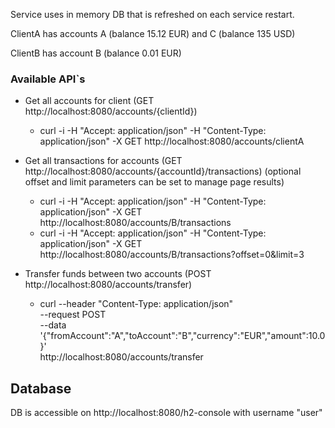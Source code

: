 Service uses in memory DB that is refreshed on each service restart.

ClientA has accounts A (balance 15.12 EUR) and C (balance 135 USD)

ClientB has account B (balance 0.01 EUR)

### Available API`s

* Get all accounts for client (GET http://localhost:8080/accounts/{clientId})
  * curl -i -H "Accept: application/json" -H "Content-Type: application/json" -X GET http://localhost:8080/accounts/clientA


* Get all transactions for accounts (GET http://localhost:8080/accounts/{accountId}/transactions) (optional offset and limit parameters can be set to manage page results) 
  * curl -i -H "Accept: application/json" -H "Content-Type: application/json" -X GET http://localhost:8080/accounts/B/transactions
  * curl -i -H "Accept: application/json" -H "Content-Type: application/json" -X GET http://localhost:8080/accounts/B/transactions?offset=0&limit=3


* Transfer funds between two accounts (POST http://localhost:8080/accounts/transfer)
  * curl --header "Content-Type: application/json" \
    --request POST \
    --data '{"fromAccount":"A","toAccount":"B","currency":"EUR","amount":10.0}' \
    http://localhost:8080/accounts/transfer

## Database
DB is accessible on http://localhost:8080/h2-console with username "user"